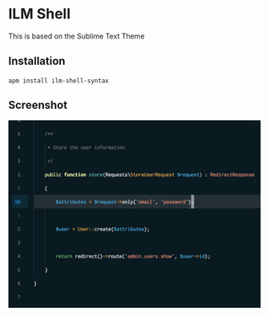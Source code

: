 # ILM Shell

This is based on the Sublime Text Theme

## Installation

```
apm install ilm-shell-syntax
```

## Screenshot

![Screenshot](screenshot.jpg)
